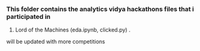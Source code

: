 ### This folder contains the analytics vidya hackathons files that i participated in
1. Lord of the Machines (eda.ipynb, clicked.py) . 

will be updated with more competitions
